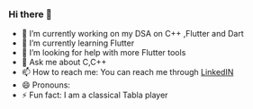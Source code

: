 ### Hi there 👋

<!--
**ayushmaan02/ayushmaan02** is a ✨ _special_ ✨ repository because its `README.md` (this file) appears on your GitHub profile.

Here are some ideas to get you started: 
-->

- 🔭 I’m currently working on my DSA on C++ ,Flutter and Dart
- 🌱 I’m currently learning Flutter
- 🤔 I’m looking for help with more Flutter tools
- 💬 Ask me about C,C++
- 📫 How to reach me: You can reach me through [LinkedIN](https://www.linkedin.com/in/ayushmaan-singh-rajput-451669141/)
- 😄 Pronouns: 
- ⚡ Fun fact: I am a classical Tabla player 

